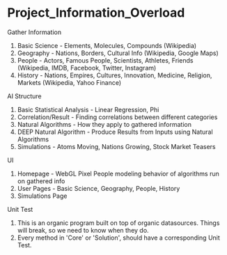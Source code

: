 # Project_Information_Overload

Gather Information
1)  Basic Science - Elements, Molecules, Compounds (Wikipedia)
2)  Geography - Nations, Borders, Cultural Info (Wikipedia, Google Maps)
3)  People - Actors, Famous People, Scientists, Athletes, Friends (Wikipedia, IMDB, Facebook, Twitter, Instagram)
4)  History - Nations, Empires, Cultures, Innovation, Medicine, Religion, Markets (Wikipedia, Yahoo Finance)

AI Structure
1)  Basic Statistical Analysis - Linear Regression, Phi
2)  Correlation/Result - Finding correlations between different categories
3)  Natural Algorithms - How they apply to gathered information
4)  DEEP Natural Algorithm - Produce Results from Inputs using Natural Algorithms
5)  Simulations - Atoms Moving, Nations Growing, Stock Market Teasers

UI
1)  Homepage - WebGL Pixel People modeling behavior of algorithms run on gathered info
2)  User Pages - Basic Science, Geography, People, History
3)  Simulations Page

Unit Test
1)  This is an organic program built on top of organic datasources.  Things will break, so we need to know when they do.
2)  Every method in 'Core' or 'Solution', should have a corresponding Unit Test.
